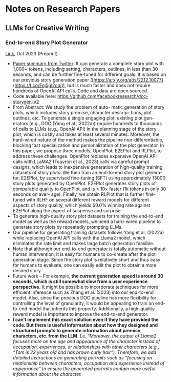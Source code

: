# Notes on Research Papers 
## LLMs for Creative Writing
### ****End-to-end Story Plot Generator****
[Link](https://arxiv.org/abs/2310.08796), Oct 2023 (Preprint)

- [Paper summary from Twitter](https://twitter.com/tydsh/status/1720124757084098898): It can generate a complete story plot with 1,000+ tokens, including setting, characters, outlines, in less than 30 seconds, and can be further fine-tuned for different goals. It is based on our previous story generation paper ([https://arxiv.org/abs/2212.10077](https://t.co/Fnj5gl2oqj)), but is much faster and does not require hundreds of OpenAI API calls. Code and data are open sourced.
- Code available here: https://github.com/facebookresearch/doc-storygen-v2
- From Abstract: We study the problem of auto- matic generation of story plots, which includes story premise, character descrip- tions, plot outlines, etc. To generate a single engaging plot, existing plot gen- erators (e.g., DOC (Yang et al., 2022a)) require hundreds to thousands of calls to LLMs (e.g., OpenAI API) in the planning stage of the story plot, which is costly and takes at least several minutes. Moreover, the hard-wired nature of the method makes the pipeline non-differentiable, blocking fast specialization and personalization of the plot generator. In this paper, we propose three models, OpenPlot, E2EPlot and RLPlot, to address these challenges. OpenPlot replaces expensive OpenAI API calls with LLaMA2 (Touvron et al., 2023) calls via careful prompt designs, which leads to inexpensive generation of high-quality training datasets of story plots. We then train an end-to-end story plot genera- tor, E2EPlot, by supervised fine-tuning (SFT) using approximately 13000 story plots generated by OpenPlot. E2EPlot generates story plots of comparable quality to OpenPlot, and is > 10× faster (1k tokens in only 30 seconds on aver- age). Finally, we obtain RLPlot that is further fine-tuned with RLHF on several different reward models for different aspects of story quality, which yields 60.0% winning rate against E2EPlot along the aspect of suspense and surprise.
- To generate high-quality story plot datasets for training the end-to-end model as well as the reward models, we need a hard-wired pipeline to generate story plots by repeatedly prompting LLMs.
- Our pipeline for generating training datasets follows Yang et al. (2022a) while replacing OpenAI API calls with the Llama2 model, which eliminates the rate limit and makes large batch generation feasible.
- Note that although our end-to-end generator is totally automatic without human intervention, it is easy for humans to co-create after the plot generation stage. Since the story plot is relatively short and thus easy for humans to evaluate, one can easily edit the plot to obtain a more desired story.
- Future work – For example, **the current generation speed is around 30 seconds, which is still somewhat slow from a user experience perspective.** It might be possible to incorporate techniques for more efficient inference such as Zhang et al. (2023) into our end-to-end model. Also, since the previous DOC pipeline has more flexibility for controlling the level of granularity, it would be appealing to train an end-to-end model that inherits this property. Additionally, a high-quality reward model is important to improve the end-to-end generator.
- **I can’t implement this exact solution  even if they have provided the code. But there is useful information about how they designed and structured prompts to generate information about premise, characters, etc. from the LLM.** I.e. “*Moreover, the output of Llama2 focuses more on the age and appearance of the character instead of occupation, experiences, or relationships with other characters (e.g., “Tom is 22 years old and has brown curly hair”). Therefore, we add detailed instructions on generating portraits such as “focusing on relationship between characters, occupation and experience instead of appearance” to ensure the generated portraits contain more useful information about the character.*
